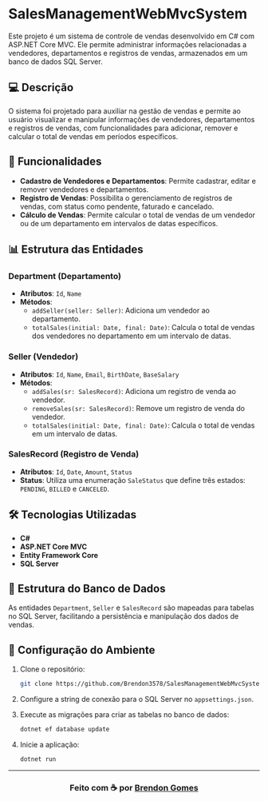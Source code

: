 # SalesManagementWebMvcSystem

Este projeto é um sistema de controle de vendas desenvolvido em C# com ASP.NET Core MVC. Ele permite administrar informações relacionadas a vendedores, departamentos e registros de vendas, armazenados em um banco de dados SQL Server.

## 💻 Descrição

O sistema foi projetado para auxiliar na gestão de vendas e permite ao usuário visualizar e manipular informações de vendedores, departamentos e registros de vendas, com funcionalidades para adicionar, remover e calcular o total de vendas em períodos específicos.

## 🔮 Funcionalidades

- **Cadastro de Vendedores e Departamentos**: Permite cadastrar, editar e remover vendedores e departamentos.
- **Registro de Vendas**: Possibilita o gerenciamento de registros de vendas, com status como pendente, faturado e cancelado.
- **Cálculo de Vendas**: Permite calcular o total de vendas de um vendedor ou de um departamento em intervalos de datas específicos.

## 📊 Estrutura das Entidades

### Department (Departamento)

- **Atributos**: `Id`, `Name`
- **Métodos**:
  - `addSeller(seller: Seller)`: Adiciona um vendedor ao departamento.
  - `totalSales(initial: Date, final: Date)`: Calcula o total de vendas dos vendedores no departamento em um intervalo de datas.

### Seller (Vendedor)

- **Atributos**: `Id`, `Name`, `Email`, `BirthDate`, `BaseSalary`
- **Métodos**:
  - `addSales(sr: SalesRecord)`: Adiciona um registro de venda ao vendedor.
  - `removeSales(sr: SalesRecord)`: Remove um registro de venda do vendedor.
  - `totalSales(initial: Date, final: Date)`: Calcula o total de vendas em um intervalo de datas.

### SalesRecord (Registro de Venda)

- **Atributos**: `Id`, `Date`, `Amount`, `Status`
- **Status**: Utiliza uma enumeração `SaleStatus` que define três estados: `PENDING`, `BILLED` e `CANCELED`.

## 🛠️ Tecnologias Utilizadas

- **C#**
- **ASP.NET Core MVC**
- **Entity Framework Core**
- **SQL Server**

## 📂 Estrutura do Banco de Dados

As entidades `Department`, `Seller` e `SalesRecord` são mapeadas para tabelas no SQL Server, facilitando a persistência e manipulação dos dados de vendas.

## 🚀 Configuração do Ambiente

1. Clone o repositório:

   ```bash
   git clone https://github.com/Brendon3578/SalesManagementWebMvcSystem.git
   ```

2. Configure a string de conexão para o SQL Server no `appsettings.json`.

3. Execute as migrações para criar as tabelas no banco de dados:

   ```bash
   dotnet ef database update
   ```

4. Inicie a aplicação:

   ```bash
   dotnet run
   ```

---

<h3 align="center">
    Feito com ☕ por <a href="https://github.com/Brendon3578"> Brendon Gomes</a>
</h3>
